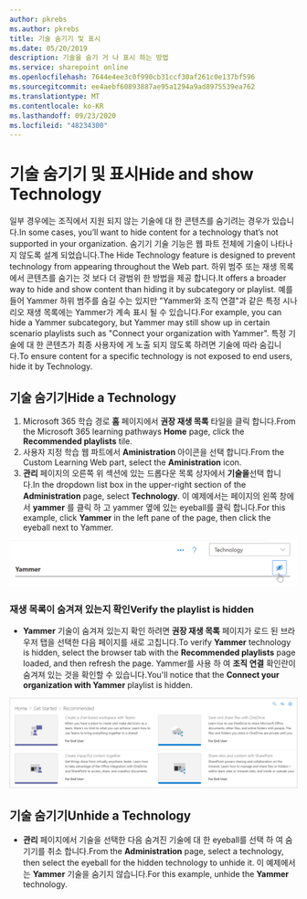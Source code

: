 ```yaml
---
author: pkrebs
ms.author: pkrebs
title: 기술 숨기기 및 표시
ms.date: 05/20/2019
description: 기술을 숨기 거 나 표시 하는 방법
ms.service: sharepoint online
ms.openlocfilehash: 7644e4ee3c0f990cb31ccf30af261c0e137bf596
ms.sourcegitcommit: ee4aebf60893887ae95a1294a9ad8975539ea762
ms.translationtype: MT
ms.contentlocale: ko-KR
ms.lasthandoff: 09/23/2020
ms.locfileid: "48234300"
---
```

# <a name="hide-and-show-technology"></a><span data-ttu-id="6b4a8-103">기술 숨기기 및 표시</span><span class="sxs-lookup"><span data-stu-id="6b4a8-103">Hide and show Technology</span></span>

<span data-ttu-id="6b4a8-104">일부 경우에는 조직에서 지원 되지 않는 기술에 대 한 콘텐츠를 숨기려는 경우가 있습니다.</span><span class="sxs-lookup"><span data-stu-id="6b4a8-104">In some cases, you’ll want to hide content for a technology that’s not supported in your organization.</span></span> <span data-ttu-id="6b4a8-105">숨기기 기술 기능은 웹 파트 전체에 기술이 나타나지 않도록 설계 되었습니다.</span><span class="sxs-lookup"><span data-stu-id="6b4a8-105">The Hide Technology feature is designed to prevent technology from appearing throughout the Web part.</span></span> <span data-ttu-id="6b4a8-106">하위 범주 또는 재생 목록에서 콘텐츠를 숨기는 것 보다 더 광범위 한 방법을 제공 합니다.</span><span class="sxs-lookup"><span data-stu-id="6b4a8-106">It offers a broader way to hide and show content than hiding it by subcategory or playlist.</span></span> <span data-ttu-id="6b4a8-107">예를 들어 Yammer 하위 범주를 숨길 수는 있지만 "Yammer와 조직 연결"과 같은 특정 시나리오 재생 목록에는 Yammer가 계속 표시 될 수 있습니다.</span><span class="sxs-lookup"><span data-stu-id="6b4a8-107">For example, you can hide a Yammer subcategory, but Yammer may still show up in certain scenario playlists such as "Connect your organization with Yammer".</span></span> <span data-ttu-id="6b4a8-108">특정 기술에 대 한 콘텐츠가 최종 사용자에 게 노출 되지 않도록 하려면 기술에 따라 숨깁니다.</span><span class="sxs-lookup"><span data-stu-id="6b4a8-108">To ensure content for a specific technology is not exposed to end users, hide it by Technology.</span></span> 

## <a name="hide-a-technology"></a><span data-ttu-id="6b4a8-109">기술 숨기기</span><span class="sxs-lookup"><span data-stu-id="6b4a8-109">Hide a Technology</span></span>

1. <span data-ttu-id="6b4a8-110">Microsoft 365 학습 경로 **홈** 페이지에서 **권장 재생 목록** 타일을 클릭 합니다.</span><span class="sxs-lookup"><span data-stu-id="6b4a8-110">From the Microsoft 365 learning pathways **Home** page, click the **Recommended playlists** tile.</span></span>
2. <span data-ttu-id="6b4a8-111">사용자 지정 학습 웹 파트에서 **Aministration** 아이콘을 선택 합니다.</span><span class="sxs-lookup"><span data-stu-id="6b4a8-111">From the Custom Learning Web part, select the **Aministration** icon.</span></span>
3. <span data-ttu-id="6b4a8-112">**관리** 페이지의 오른쪽 위 섹션에 있는 드롭다운 목록 상자에서 **기술을**선택 합니다.</span><span class="sxs-lookup"><span data-stu-id="6b4a8-112">In the dropdown list box in the upper-right section of the **Administration** page, select **Technology**.</span></span>
<span data-ttu-id="6b4a8-113">이 예제에서는 페이지의 왼쪽 창에서 **yammer** 를 클릭 하 고 yammer 옆에 있는 eyeball를 클릭 합니다.</span><span class="sxs-lookup"><span data-stu-id="6b4a8-113">For this example, click **Yammer** in the left pane of the page, then click the eyeball next to Yammer.</span></span>  

![cg-hidetech.png](media/cg-hidetech.png)

### <a name="verify-the-playlist-is-hidden"></a><span data-ttu-id="6b4a8-115">재생 목록이 숨겨져 있는지 확인</span><span class="sxs-lookup"><span data-stu-id="6b4a8-115">Verify the playlist is hidden</span></span>
- <span data-ttu-id="6b4a8-116">**Yammer** 기술이 숨겨져 있는지 확인 하려면 **권장 재생 목록** 페이지가 로드 된 브라우저 탭을 선택한 다음 페이지를 새로 고칩니다.</span><span class="sxs-lookup"><span data-stu-id="6b4a8-116">To verify **Yammer** technology is hidden, select the browser tab with the **Recommended playlists** page loaded, and then refresh the page.</span></span> <span data-ttu-id="6b4a8-117">Yammer를 사용 하 여 **조직 연결** 확인란이 숨겨져 있는 것을 확인할 수 있습니다.</span><span class="sxs-lookup"><span data-stu-id="6b4a8-117">You'll notice that the **Connect your organization with Yammer** playlist is hidden.</span></span> 

![cg-hidetechrefresh.png](media/cg-hidetechrefresh.png)

## <a name="unhide-a-technology"></a><span data-ttu-id="6b4a8-119">기술 숨기기</span><span class="sxs-lookup"><span data-stu-id="6b4a8-119">Unhide a Technology</span></span>

- <span data-ttu-id="6b4a8-120">**관리** 페이지에서 기술을 선택한 다음 숨겨진 기술에 대 한 eyeball를 선택 하 여 숨기기를 취소 합니다.</span><span class="sxs-lookup"><span data-stu-id="6b4a8-120">From the **Administration** page, select a technology, then select the eyeball for the hidden technology to unhide it.</span></span> <span data-ttu-id="6b4a8-121">이 예제에서는 **Yammer** 기술을 숨기지 않습니다.</span><span class="sxs-lookup"><span data-stu-id="6b4a8-121">For this example, unhide the **Yammer** technology.</span></span> 
